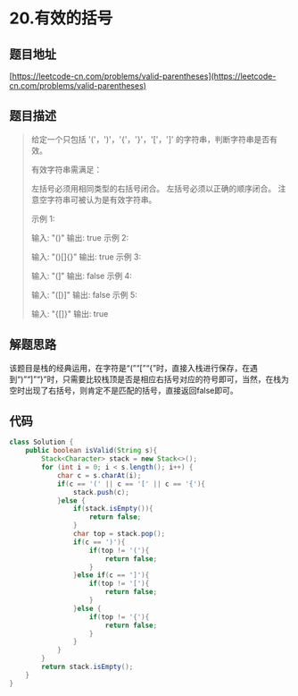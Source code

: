 # 20.有效的括号

## 题目地址

[https://leetcode-cn.com/problems/valid-parentheses](https://leetcode-cn.com/problems/valid-parentheses)

## 题目描述

> 给定一个只包括 '('，')'，'{'，'}'，'['，']' 的字符串，判断字符串是否有效。
>
> 有效字符串需满足：
>
> 左括号必须用相同类型的右括号闭合。
> 左括号必须以正确的顺序闭合。
>注意空字符串可被认为是有效字符串。
>
>示例 1:
>
>输入: "()"
>输出: true
>示例 2:
>
>输入: "()[]{}"
>输出: true
>示例 3:
>
>输入: "(]"
>输出: false
>示例 4:
>
>输入: "([)]"
>输出: false
>示例 5:
>
>输入: "{[]}"
>输出: true

## 解题思路

该题目是栈的经典运用，在字符是“(”“[”“{”时，直接入栈进行保存，在遇到“)”“]”“}”时，只需要比较栈顶是否是相应右括号对应的符号即可，当然，在栈为空时出现了右括号，则肯定不是匹配的括号，直接返回false即可。

## 代码

```java
class Solution {
    public boolean isValid(String s){
        Stack<Character> stack = new Stack<>();
        for (int i = 0; i < s.length(); i++) {
            char c = s.charAt(i);
            if(c == '(' || c == '[' || c == '{'){
                stack.push(c);
            }else {
                if(stack.isEmpty()){
                    return false;
                }
                char top = stack.pop();
                if(c == ')'){
                    if(top != '('){
                        return false;
                    }
                }else if(c == ']'){
                    if(top != '['){
                        return false;
                    }
                }else {
                    if(top != '{'){
                        return false;
                    }
                }
            }
        }
        return stack.isEmpty();
    }
}
```
